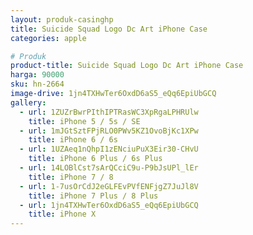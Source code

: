 ```yaml
---
layout: produk-casinghp
title: Suicide Squad Logo Dc Art iPhone Case
categories: apple

# Produk
product-title: Suicide Squad Logo Dc Art iPhone Case
harga: 90000
sku: hn-2664
image-drive: 1jn4TXHwTer6OxdD6aS5_eQq6EpiUbGCQ
gallery:
  - url: 1ZUZrBwrPIthIPTRasWC3XpRgaLPHRUlw
    title: iPhone 5 / 5s / SE
  - url: 1mJGtSztFPjRLO0PWv5KZ1OvoBjKc1XPw
    title: iPhone 6 / 6s
  - url: 1UZAeq1nQhpI1zENciuPuX3Eir30-CHvU
    title: iPhone 6 Plus / 6s Plus
  - url: 14LOBlCst7sArQCciC9u-P9bJsUPl_lEr
    title: iPhone 7 / 8
  - url: 1-7usOrCdJ2eGLFEvPVfENFjgZ7JuJl8V
    title: iPhone 7 Plus / 8 Plus
  - url: 1jn4TXHwTer6OxdD6aS5_eQq6EpiUbGCQ
    title: iPhone X
---
```

